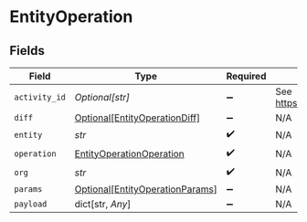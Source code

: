 # EntityOperation


## Fields

| Field                                                                           | Type                                                                            | Required                                                                        | Description                                                                     | Example                                                                         |
| ------------------------------------------------------------------------------- | ------------------------------------------------------------------------------- | ------------------------------------------------------------------------------- | ------------------------------------------------------------------------------- | ------------------------------------------------------------------------------- |
| `activity_id`                                                                   | *Optional[str]*                                                                 | :heavy_minus_sign:                                                              | See https://github.com/ulid/spec                                                | 01F130Q52Q6MWSNS8N2AVXV4JN                                                      |
| `diff`                                                                          | [Optional[EntityOperationDiff]](../../models/shared/entityoperationdiff.md)     | :heavy_minus_sign:                                                              | N/A                                                                             |                                                                                 |
| `entity`                                                                        | *str*                                                                           | :heavy_check_mark:                                                              | N/A                                                                             |                                                                                 |
| `operation`                                                                     | [EntityOperationOperation](../../models/shared/entityoperationoperation.md)     | :heavy_check_mark:                                                              | N/A                                                                             |                                                                                 |
| `org`                                                                           | *str*                                                                           | :heavy_check_mark:                                                              | N/A                                                                             | 123                                                                             |
| `params`                                                                        | [Optional[EntityOperationParams]](../../models/shared/entityoperationparams.md) | :heavy_minus_sign:                                                              | N/A                                                                             |                                                                                 |
| `payload`                                                                       | dict[str, *Any*]                                                                | :heavy_minus_sign:                                                              | N/A                                                                             |                                                                                 |